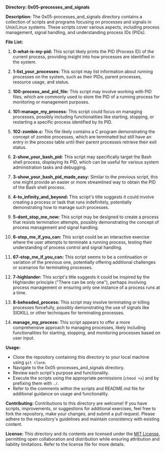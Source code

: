 **Directory: 0x05-processes_and_signals**

**Description:**
The 0x05-processes_and_signals directory contains a collection of scripts and programs focusing on processes and signals in Unix/Linux systems. These scripts cover various aspects, including process management, signal handling, and understanding process IDs (PIDs).

**File List:**

1. **0-what-is-my-pid:** This script likely prints the PID (Process ID) of the current process, providing insight into how processes are identified in the system.

2. **1-list_your_processes:** This script may list information about running processes on the system, such as their PIDs, parent processes, resource usage, and status.

3. **100-process_and_pid_file:** This script may involve working with PID files, which are commonly used to store the PID of a running process for monitoring or management purposes.

4. **101-manage_my_process:** This script could focus on managing processes, possibly including functionalities like starting, stopping, or restarting a specific process identified by its PID.

5. **102-zombie.c:** This file likely contains a C program demonstrating the concept of zombie processes, which are terminated but still have an entry in the process table until their parent processes retrieve their exit status.

6. **2-show_your_bash_pid:** This script may specifically target the Bash shell process, displaying its PID, which can be useful for various system administration tasks and debugging.

7. **3-show_your_bash_pid_made_easy:** Similar to the previous script, this one might provide an easier or more streamlined way to obtain the PID of the Bash shell process.

8. **4-to_infinity_and_beyond:** This script's title suggests it could involve creating a process or task that runs indefinitely, potentially demonstrating how to manage such processes.

9. **5-dont_stop_me_now:** This script may be designed to create a process that resists termination attempts, possibly demonstrating the concept of process management and signal handling.

10. **6-stop_me_if_you_can:** This script could be an interactive exercise where the user attempts to terminate a running process, testing their understanding of process control and signal handling.

11. **67-stop_me_if_you_can:** This script seems to be a continuation or variation of the previous one, potentially offering additional challenges or scenarios for terminating processes.

12. **7-highlander:** This script's title suggests it could be inspired by the Highlander principle ("There can be only one"), perhaps involving process management or ensuring only one instance of a process runs at a time.

13. **8-beheaded_process:** This script may involve terminating or killing processes forcefully, possibly demonstrating the use of signals like SIGKILL or other techniques for terminating processes.

14. **manage_my_process:** This script appears to offer a more comprehensive approach to managing processes, likely including functionalities for starting, stopping, and monitoring processes based on user input.

**Usage:**
- Clone the repository containing this directory to your local machine using `git clone`.
- Navigate to the 0x05-processes_and_signals directory.
- Review each script's purpose and functionality.
- Execute the scripts using the appropriate permissions (`chmod +x`) and by prefixing them with `./`.
- Refer to the comments within the scripts and README.md file for additional guidance on usage and functionality.

**Contributing:**
Contributions to this directory are welcome! If you have scripts, improvements, or suggestions for additional exercises, feel free to fork the repository, make your changes, and submit a pull request. Please adhere to the repository's guidelines and maintain consistency with existing content.

**License:**
This directory and its contents are licensed under the [MIT License](LICENSE), permitting open collaboration and distribution while ensuring attribution and liability limitations. Refer to the license file for more details.
